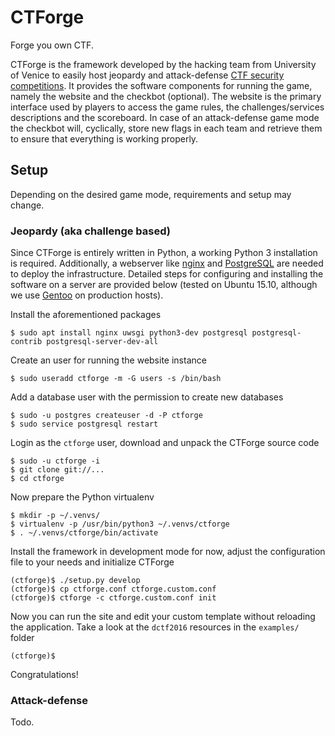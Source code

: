 CTForge
=======
Forge you own CTF.

CTForge is the framework developed by the hacking team from University of Venice to easily host jeopardy and attack-defense [CTF security competitions](https://ctftime.org/ctf-wtf/). It provides the software components for running the game, namely the website and the checkbot (optional). The website is the primary interface used by players to access the game rules, the challenges/services descriptions and the scoreboard. In case of an attack-defense game mode the checkbot will, cyclically, store new flags in each team and retrieve them to ensure that everything is working properly.

Setup
-----
Depending on the desired game mode, requirements and setup may change.

### Jeopardy (aka challenge based)
Since CTForge is entirely written in Python, a working Python 3 installation is required. Additionally, a webserver like [nginx](http://nginx.org/) and [PostgreSQL](http://www.postgresql.org/) are needed to deploy the infrastructure. Detailed steps for configuring and installing the software on a server are provided below (tested on Ubuntu 15.10, although we use [Gentoo](https://wiki.gentoo.org/wiki/Hardened_Gentoo) on production hosts).

Install the aforementioned packages

    $ sudo apt install nginx uwsgi python3-dev postgresql postgresql-contrib postgresql-server-dev-all

Create an user for running the website instance

    $ sudo useradd ctforge -m -G users -s /bin/bash

Add a database user with the permission to create new databases

    $ sudo -u postgres createuser -d -P ctforge
    $ sudo service postgresql restart

Login as the `ctforge` user, download and unpack the CTForge source code

    $ sudo -u ctforge -i
    $ git clone git://...
    $ cd ctforge

Now prepare the Python virtualenv
 
    $ mkdir -p ~/.venvs/
    $ virtualenv -p /usr/bin/python3 ~/.venvs/ctforge
    $ . ~/.venvs/ctforge/bin/activate

Install the framework in development mode for now, adjust the configuration file to your needs and initialize CTForge

    (ctforge)$ ./setup.py develop
    (ctforge)$ cp ctforge.conf ctforge.custom.conf
    (ctforge)$ ctforge -c ctforge.custom.conf init

 Now you can run the site and edit your custom template without reloading the application. Take a look at the `dctf2016` resources in the `examples/` folder

    (ctforge)$ 


Congratulations!

### Attack-defense
Todo.